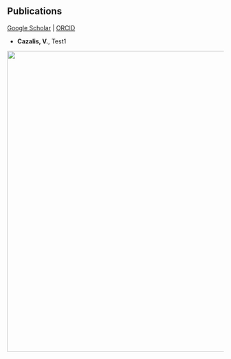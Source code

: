 ## Publications

[Google Scholar](https://scholar.google.com/citations?user=t42adKwAAAAJ&hl=fr&oi=sra)  \|  [ORCID](https://orcid.org/0000-0003-0850-883X)

* **Cazalis, V.**, Test1


<img src="https://victorcazalis.github.io/LongTailedTit2.jpg"  align="center" width="700">
